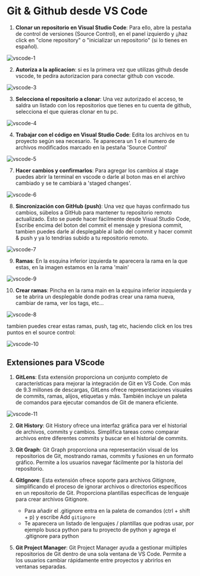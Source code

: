 # Git & Github desde VS Code

1. **Clonar un repositorio en Visual Studio Code**: Para ello, abre la pestaña de control de versiones (Source Control), en el panel izquierdo y ¡¡haz click en "clone repository" o "inicializar un repositorio" (si lo tienes en español).

![vscode-1](https://github.com/Trufoplus/30-dias-git-github/blob/main/Progreso/img/vs%20code%20-%201.png)

2. **Autoriza a la aplicacion**: si es la primera vez que utilizas github desde vscode, te pedira autorizacion para conectar github con vscode.

![vscode-3](https://github.com/Trufoplus/30-dias-git-github/blob/main/Progreso/img/vs%20code%20-%203.png)

3. **Selecciona el repositorio a clonar**: Una vez autorizado el acceso, te saldra un listado con los repositorios que tienes en tu cuenta de github, selecciona el que quieras clonar en tu pc.

![vscode-4](https://github.com/Trufoplus/30-dias-git-github/blob/main/Progreso/img/vs%20code%20-%204.png)

4. **Trabajar con el código en Visual Studio Code**: Edita los archivos en tu proyecto según sea necesario. Te aparecera un 1 o el numero de archivos modificados marcado en la pestaña 'Source Control'

![vscode-5](https://github.com/Trufoplus/30-dias-git-github/blob/main/Progreso/img/vs%20code%20-%205.png)

7. **Hacer cambios y confirmarlos**: Para agregar los cambios al stage  puedes abrir la terminal en vscode o darle al boton mas en el archivo cambiado y se te cambiará a 'staged changes'.

![vscode-6](https://github.com/Trufoplus/30-dias-git-github/blob/main/Progreso/img/vs%20code%20-%206.png)

8. **Sincronización con GitHub (push)**: Una vez que hayas confirmado tus cambios, súbelos a GitHub para mantener tu repositorio remoto actualizado. Esto se puede hacer fácilmente desde Visual Studio Code, Escribe encima del boton del commit el mensaje y presiona commit, tambien puedes darle al desplegable al lado del commit y hacer commit & push y ya lo tendrias subido a tu repositorio remoto.

![vscode-7](https://github.com/Trufoplus/30-dias-git-github/blob/main/Progreso/img/vs%20code%20-%207.png)

9. **Ramas**: En la esquina inferior izquierda te aparecera la rama en la que estas, en la imagen estamos en la rama 'main'

![vscode-9](https://github.com/Trufoplus/30-dias-git-github/blob/main/Progreso/img/vscode%20-%209.png)

10. **Crear ramas**: Pincha en la rama main en la ezquina inferior inzquierda y se te abrira un desplegable donde podras crear una rama nueva, cambiar de rama, ver los tags, etc...

![vscode-8](https://github.com/Trufoplus/30-dias-git-github/blob/main/Progreso/img/vs%20code%20-%208.png)

tambien puedes crear estas ramas, push, tag etc, haciendo click en los tres puntos en el source control:

![vscode-10](https://github.com/Trufoplus/30-dias-git-github/blob/main/Progreso/img/vscode%20-%2010.png)

## Extensiones para VScode 

1. **GitLens**: Esta extensión proporciona un conjunto completo de características para mejorar la integración de Git en VS Code. Con más de 9.3 millones de descargas, GitLens ofrece representaciones visuales de commits, ramas, alijos, etiquetas y más. También incluye un paleta de comandos para ejecutar comandos de Git de manera eficiente.

![vscode-11](https://github.com/Trufoplus/30-dias-git-github/blob/main/Progreso/img/vscode%20-%2011.png)

2. **Git History**: Git History ofrece una interfaz gráfica para ver el historial de archivos, commits y cambios. Simplifica tareas como comparar archivos entre diferentes commits y buscar en el historial de commits.

3. **Git Graph**: Git Graph proporciona una representación visual de los repositorios de Git, mostrando ramas, commits y fusiones en un formato gráfico. Permite a los usuarios navegar fácilmente por la historia del repositorio.

4. **GitIgnore**: Esta extensión ofrece soporte para archivos Gitignore, simplificando el proceso de ignorar archivos o directorios específicos en un repositorio de Git. Proporciona plantillas específicas de lenguaje para crear archivos Gitignore.

    - Para añadir el .gitignore entra en la paleta de comandos (ctrl + shift + p) y escribe Add `gitignore`
    - Te aparecera un listado de lenguajes / plantillas que podras usar, por ejemplo busca python para tu proyecto de python y agrega el .gitignore para python

5. **Git Project Manager**: Git Project Manager ayuda a gestionar múltiples repositorios de Git dentro de una sola ventana de VS Code. Permite a los usuarios cambiar rápidamente entre proyectos y abrirlos en ventanas separadas.